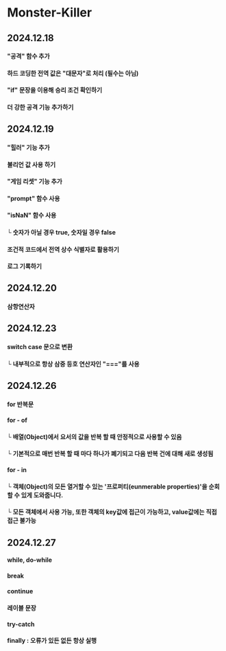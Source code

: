# Monster-Killer

## 2024.12.18
#### "공격" 함수 추가
#### 하드 코딩한 전역 값은 "대문자"로 처리 (필수는 아님)
#### "if" 문장을 이용해 승리 조건 확인하기
#### 더 강한 공격 기능 추가하기

## 2024.12.19
#### "힐러" 기능 추가
#### 불리언 값 사용 하기
#### "게임 리셋" 기능 추가
#### "prompt" 함수 사용
#### "isNaN" 함수 사용 
#### └ 숫자가 아닐 경우 true, 숫자일 경우 false
#### 조건적 코드에서 전역 상수 식별자로 활용하기
#### 로그 기록하기

## 2024.12.20
#### 삼항연산자

## 2024.12.23
#### switch case 문으로 변환
#### └ 내부적으로 항상 삼중 등호 연산자인 "==="를 사용

## 2024.12.26
#### for 반복문

#### for - of
#### └ 배열(Object)에서 요서의 값을 반복 할 때 안정적으로 사용할 수 있음
#### └ 기본적으로 매번 반복 할 때 마다 하나가 폐기되고 다음 반복 건에 대해 새로 생성됨

#### for - in
#### └ 객체(Object)의 모든 열거할 수 있는 '프로퍼티(eunmerable properties)'을 순회 할 수 있게 도와줍니다.
#### └ 모든 객체에서 사용 가능, 또한 객체의 key값에 접근이 가능하고, value값에는 직접 접근 불가능 

## 2024.12.27
#### while, do-while
#### break
#### continue
#### 레이블 문장
#### try-catch
#### finally : 오류가 있든 없든 항상 실행